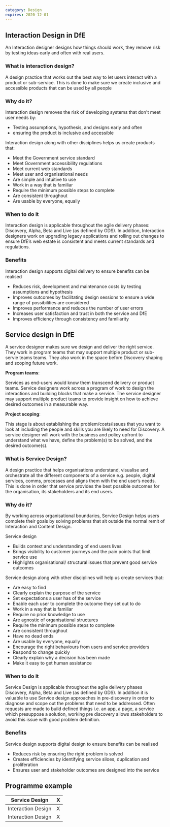 ```yaml
---
category: Design
expires: 2020-12-01
---
```


## Interaction Design in DfE

An Interaction designer designs how things should work, they remove risk by testing ideas early and often with real users.

### What is interaction design? 

A design practice that works out the best way to let users interact with a product or sub-service. This is done to make sure we create inclusive and accessible products that can be used by all people

### Why do it? 

Interaction design removes the risk of developing systems that don't meet user needs by:

 * Testing assumptions, hypothesis, and designs early and often
 * ensuring the product is inclusive and accessible
 
Interaction design along with other disciplines helps us create products that:

 * Meet the Government service standard
 * Meet Government accessibility regulations
 * Meet current web standards
 * Meet user and organisational needs
 * Are simple and intuitive to use
 * Work in a way that is familiar
 * Require the minimum possible steps to complete
 * Are consistent throughout
 * Are usable by everyone, equally

### When to do it 

Interaction design is applicable throughout the agile delivery phases: Discovery, Alpha, Beta and Live (as defined by GDS). In addition, Interaction designers work on upgrading legacy applications and rolling out changes to ensure DfE’s web estate is consistent and meets current standards and regulations.

### Benefits 

Interaction design supports digital delivery to ensure benefits can be realised

 * Reduces risk, development and maintenance costs by testing assumptions and hypothesis
 * Improves outcomes by facilitating design sessions to ensure a wide range of possibilities are considered
 * Improves performance and reduces the number of user errors
 * Increases user satisfaction and trust in both the service and DfE
 * Improves efficiency through consistency and familiarity


## Service design in DfE

A service designer makes sure we design and deliver the right service. They work in program teams that may support multiple product or sub-servie teams teams. They also work in the space before Discovery shaping and scoping future work.
 
**Program teams**:

Services as end-users would know them transcend delivery or product teams. Service designers work across a program of work to design the interactions and building blocks that make a service. The service designer may support multiple product teams to provide insight on how to achieve desired outcomes in a measurable way.
 
**Project scoping**:

This stage is about establishing the problem/costs/issues that you want to look at including the people and skills you are likely to need for Discovery. A service designer will work with the business and policy upfront to understand what we have, define the problem(s) to be solved, and the desired outcome(s).

### What is Service Design?  

A design practice that helps organisations understand, visualise and orchestrate all the different components of a service e.g. people, digital services, comms, processes and aligns them with the end user’s needs. This is done in order that service provides the best possible outcomes for the organisation, its stakeholders and its end users.

### Why do it? 

By working across organisational boundaries, Service Design helps users complete their goals by solving problems that sit outside the normal remit of Interaction and Content Design.

Service design

 * Builds context and understanding of end users lives
 * Brings visibility to customer journeys and the pain points that limit service use
 * Highlights organisational/ structural issues that prevent good service outcomes

Service design along with other disciplines will help us create services that:

 * Are easy to find
 * Clearly explain the purpose of the service
 * Set expectations a user has of the service
 * Enable each user to complete the outcome they set out to do
 * Work in a way that is familiar
 * Require no prior knowledge to use
 * Are agnostic of organisational structures
 * Require the minimum possible steps to complete
 * Are consistent throughout
 * Have no dead ends
 * Are usable by everyone, equally
 * Encourage the right behaviours from users and service providers
 * Respond to change quickly
 * Clearly explain why a decision has been made
 * Make it easy to get human assistance

### When to do it 

Service Design is applicable throughout the agile delivery phases Discovery, Alpha, Beta and Live (as defined by GDS). In addition it is valuable to use Service design approaches in pre-discovery in order to diagnose and scope out the problems that need to be addressed. Often requests are made to build defined things i.e. an app, a page, a service which presuppose a solution, working pre discovery allows stakeholders to avoid this issue with good problem definition.

### Benefits 

Service design supports digital design to ensure benefits can be realised

 * Reduces risk by ensuring the right problem is solved
 * Creates efficiencies by identifying service siloes, duplication and proliferation
 * Ensures user and stakeholder outcomes are designed into the service



## Programme example

| Service Design | X |
| --- | --- |
| Interaction Design | X |
| Interaction Design | X |
